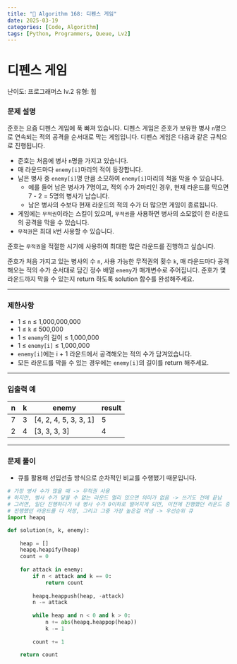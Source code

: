 ```yaml
---
title: "🧠 Algorithm 168: 디펜스 게임"
date: 2025-03-19
categories: [Code, Algorithm]
tags: [Python, Programmers, Queue, Lv2]
---
```


# 디펜스 게임

난이도: 프로그래머스 lv.2
유형: 힙

### **문제 설명**

준호는 요즘 디펜스 게임에 푹 빠져 있습니다. 디펜스 게임은 준호가 보유한 병사 `n`명으로 연속되는 적의 공격을 순서대로 막는 게임입니다. 디펜스 게임은 다음과 같은 규칙으로 진행됩니다.

- 준호는 처음에 병사 `n`명을 가지고 있습니다.
- 매 라운드마다 `enemy[i]`마리의 적이 등장합니다.
- 남은 병사 중 `enemy[i]`명 만큼 소모하여 `enemy[i]`마리의 적을 막을 수 있습니다.
    - 예를 들어 남은 병사가 7명이고, 적의 수가 2마리인 경우, 현재 라운드를 막으면 7 - 2 = 5명의 병사가 남습니다.
    - 남은 병사의 수보다 현재 라운드의 적의 수가 더 많으면 게임이 종료됩니다.
- 게임에는 `무적권`이라는 스킬이 있으며, `무적권`을 사용하면 병사의 소모없이 한 라운드의 공격을 막을 수 있습니다.
- `무적권`은 최대 `k`번 사용할 수 있습니다.

준호는 `무적권`을 적절한 시기에 사용하여 최대한 많은 라운드를 진행하고 싶습니다.

준호가 처음 가지고 있는 병사의 수 `n`, 사용 가능한 무적권의 횟수 `k`, 매 라운드마다 공격해오는 적의 수가 순서대로 담긴 정수 배열 `enemy`가 매개변수로 주어집니다. 준호가 몇 라운드까지 막을 수 있는지 return 하도록 solution 함수를 완성해주세요.

---

### 제한사항

- 1 ≤ `n` ≤ 1,000,000,000
- 1 ≤ `k` ≤ 500,000
- 1 ≤ `enemy`의 길이 ≤ 1,000,000
- 1 ≤ `enemy[i]` ≤ 1,000,000
- `enemy[i]`에는 i + 1 라운드에서 공격해오는 적의 수가 담겨있습니다.
- 모든 라운드를 막을 수 있는 경우에는 `enemy[i]`의 길이를 return 해주세요.

---

### 입출력 예

| n | k | enemy | result |
| --- | --- | --- | --- |
| 7 | 3 | [4, 2, 4, 5, 3, 3, 1] | 5 |
| 2 | 4 | [3, 3, 3, 3] | 4 |

---

### 문제 풀이

- 큐를 활용해 선입선출 방식으로 순차적인 비교를 수행했기 때문입니다.

```python
# 가장 병사 수가 많을 때 -> 무적권 사용
# 하지만, 병사 수가 닿을 수 없는 라운드 멀리 있으면 의미가 없음 -> 쓰기도 전에 끝남
# 그러면, 일단 진행하다가 내 병사 수가 0이하로 떨어지게 되면, 이전에 진행했던 라운드 중에서 가장 높은 거에 무적권을 썼다 가정 -> 그 만큼 복구
# 진행했던 라운드를 다 저장, 그리고 그중 가장 높은걸 꺼냄 -> 우선순위 큐
import heapq

def solution(n, k, enemy):
    
    heap = []
    heapq.heapify(heap)
    count = 0
    
    for attack in enemy:
        if n < attack and k == 0:
            return count
        
        heapq.heappush(heap, -attack)
        n -= attack
        
        while heap and n < 0 and k > 0:
            n += abs(heapq.heappop(heap))
            k -= 1
        
        count += 1
    
    return count
```
